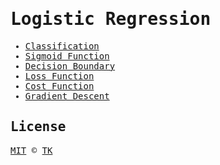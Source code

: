 <samp>

# Logistic Regression

- [Classification](./classification.ipynb)
- [Sigmoid Function](./sigmoid_function.ipynb)
- [Decision Boundary](./decision_boundary.ipynb)
- [Loss Function](./loss_function.ipynb)
- [Cost Function](./cost_function.ipynb)
- [Gradient Descent](./gradient_descent.ipynb)

## License

[MIT](/LICENSE) © [TK](https://iamtk.co)

</samp>
